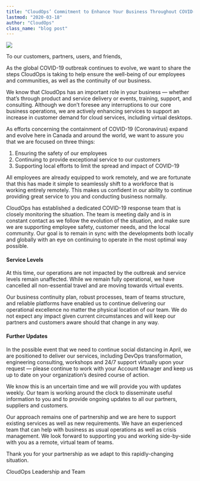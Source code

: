 ```yaml
---
title: "CloudOps’ Commitment to Enhance Your Business Throughout COVID-19"
lastmod: "2020-03-18"
author: "CloudOps"
class_name: "blog post"
---
```


<img src="/images/blog/post/COVID-GIRL.png" class="main-blog-image">

<p>To our customers, partners, users, and friends,</p><p>As the global COVID-19 outbreak continues to evolve, we want to share the steps CloudOps is taking to help ensure the well-being of our employees and communities, as well as the continuity of our business.</p><p>We know that CloudOps has an important role in your business — whether that’s through product and service delivery or events, training, support, and consulting. Although we don’t foresee any interruptions to our core business operations, we are actively enhancing services to support an increase in customer demand for cloud services, including virtual desktops.</p><p>As efforts concerning the containment of COVID-19 (Coronavirus) expand and evolve here in Canada and around the world, we want to assure you that we are focused on three things:&nbsp;</p><ol><li>Ensuring the safety of our employees&nbsp;</li><li>Continuing to provide exceptional service to our customers</li><li>Supporting local efforts to limit the spread and impact of COVID-19</li></ol><p>All employees are already equipped to work remotely, and we are fortunate that this has made it simple to seamlessly shift to a workforce that is working entirely remotely. This makes us confident in our ability to continue providing great service to you and conducting business normally.&nbsp;</p><p>CloudOps has established a dedicated COVID-19 response team that is closely monitoring the situation. The team is meeting daily and is in constant contact as we follow the evolution of the situation, and make sure we are supporting employee safety, customer needs, and the local community. Our goal is to remain in sync with the developments both locally and globally with an eye on continuing to operate in the most optimal way possible.&nbsp;</p><h4><strong>Service Levels</strong></h4><p>At this time, our operations are not impacted by the outbreak and service levels remain unaffected. While we remain fully operational, we have cancelled all non-essential travel and are moving towards virtual events.</p><p>Our business continuity plan, robust processes, team of teams structure, and reliable platforms have enabled us to continue delivering our operational excellence no matter the physical location of our team. We do not expect any impact given current circumstances and will keep our partners and customers aware should that change in any way.&nbsp;</p><h4><strong>Further Updates</strong></h4><p>In the possible event that we need to continue social distancing in April, we are positioned to deliver our services, including DevOps transformation, engineering consulting, workshops and 24/7 support virtually upon your request — please continue to work with your Account Manager and keep us up to date on your organization’s desired course of action.</p><p>We know this is an uncertain time and we will provide you with updates weekly. Our team is working around the clock to disseminate useful information to you and to provide ongoing updates to all our partners, suppliers and customers.&nbsp;</p><p>Our approach remains one of partnership and we are here to support existing services as well as new requirements. We have an experienced team that can help with business as usual operations as well as crisis management. We look forward to supporting you and working side-by-side with you as a remote, virtual team of teams.</p><p>Thank you for your partnership as we adapt to this rapidly-changing situation.</p><p>CloudOps Leadership and Team</p>